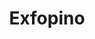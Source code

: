 ---
id: "exfopino"
image: 
  src: "/src/images/exfopino.png"
  alt: "exfopino web"
title: "Exfopino"
location: "Pontevedra, Spain"
year: "2020"
platform: "Wordpress"
tech: "Elementor"
show_title: {portfolio: true, card: false}
secondary_link: { text: "", href: ""}
url: "https://www.exfopino.com/"
description: Descubre las maravillas de esta aserradero y estación de trabajo de madera en el norte de España.
             Explora productos de madera hechos a medida y la excelencia en la carpintería mientras navegas por este sitio.
              Desarrollado con las versiones más recientes de WordPress y Elementor, el sitio web ofrece una excelente experiencia de usuario según 
              los estándares web más recientes. El usuario exigía poder introducir su propio contenido y reemplazar características existentes, 
              de ahí la necesidad de WordPress. Se utilizó JS y CSS personalizados según lo necesario en todo el sitio.
---